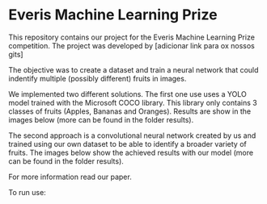# Everis Machine Learning Prize
This repository contains our project for the Everis Machine Learning Prize competition. The project was developed by [adicionar link para ox nossos gits]

The objective was to create a dataset and train a neural network that could indentify multiple (possibly different) fruits in images.

We implemented two different solutions. The first one use uses a YOLO model trained with the Microsoft COCO library. This library only contains 3 classes of fruits (Apples, Bananas and Oranges). Results are show in the images below (more can be found in the folder results).


The second approach is a convolutional neural network created by us and trained using our own dataset to be able to identify a broader variety of fruits. The images below show the achieved results with our model (more can be found in the folder results).


For more information read our paper.

To run use:
